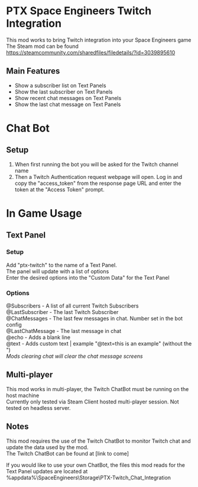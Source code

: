 # PTX Space Engineers Twitch Integration
This mod works to bring Twitch integration into your Space Engineers game  
The Steam mod can be found https://steamcommunity.com/sharedfiles/filedetails/?id=3039895610  

## Main Features
* Show a subscriber list on Text Panels
* Show the last subscriber on Text Panels
* Show recent chat messages on Text Panels
* Show the last chat message on Text Panels

# Chat Bot
## Setup 
1. When first running the bot you will be asked for the Twitch channel name  
1. Then a Twitch Authentication request webpage will open. Log in and copy the "access_token" from the response page URL and enter the token at the "Access Token" prompt.
  
  
# In Game Usage
## Text Panel
### Setup
Add "ptx-twitch" to the name of a Text Panel.  
The panel will update with a list of options  
Enter the desired options into the "Custom Data" for the Text Panel

### Options
@Subscribers - A list of all current Twitch Subscribers  
@LastSubscriber - The last Twitch Subscriber  
@ChatMessages - The last few messages in chat. Number set in the bot config  
@LastChatMessage - The last message in chat  
@echo - Adds a blank line  
@text - Adds custom text | example "@text=this is an example" (without the ")  
*Mods clearing chat will clear the chat message screens*  

## Multi-player
This mod works in multi-player, the Twitch ChatBot must be running on the host machine  
Currently only tested via Steam Client hosted multi-player session. Not tested on headless server.

## Notes
This mod requires the use of the Twitch ChatBot to monitor Twitch chat and update the data used by the mod.  
The Twitch ChatBot can be found at [link to come]  
  
If you would like to use your own ChatBot, the files this mod reads for the Text Panel updates are located at %appdata%\SpaceEngineers\Storage\PTX-Twitch_Chat_Integration  


